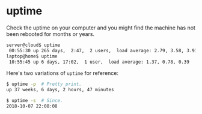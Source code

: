# uptime

Check the uptime on your computer and you might find the machine has not been rebooted for months or years.

```bash
server@cloud$ uptime
 00:55:30 up 265 days,  2:47,  2 users,  load average: 2.79, 3.58, 3.91
laptop@home$ uptime
 10:55:45 up 6 days, 17:02,  1 user,  load average: 1.37, 0.78, 0.39
```

Here's two variations of `uptime` for reference:

```bash
$ uptime -p  # Pretty print.
up 37 weeks, 6 days, 2 hours, 47 minutes

$ uptime -s  # Since.
2018-10-07 22:08:08
```
